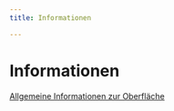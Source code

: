 ```yaml
---
title: Informationen

---
```

# Informationen

[Allgemeine Informationen zur Oberfläche](https://bellessem.netlify.app/admin/Forestry.io%20Interface%20&%20Markdown.pdf "Allgemeine Informationen zur Oberfläche")